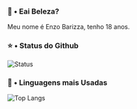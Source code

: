 ### 👋 • Eai Beleza?
Meu nome é Enzo Barizza, tenho 18 anos.

### ⭐ • Status do Github

![Status](https://github-readme-stats.vercel.app/api?username=EnzoBarizza&include_all_commits=true&count_private=true&show_icons=true&line_height=20&title_color=ddff00&icon_color=e5ff3d&text_color=FFFFFF&bg_color=0,6600ff,27009c)

### 🔗 • Linguagens mais Usadas

![Top Langs](https://github-readme-stats.vercel.app/api/top-langs/?username=EnzoBarizza&layout=compact&title_color=ddff00&icon_color=e5ff3d&text_color=FFFFFF&bg_color=0,6600ff,27009c&langs_count=6&count_private=true)

